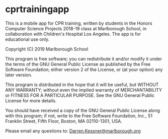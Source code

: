 # cprtrainingapp 

This is a mobile app for CPR training, written by students in the Honors
Computer Science Projects 2018-19 class at Marlborough School, in collaboration
with Children's Hospital Los Angeles.  The app is for educational use only.


Copyright (C) 2019 Marlborough School

This program is free software; you can redistribute it and/or
modify it under the terms of the GNU General Public License
as published by the Free Software Foundation; either version 2
of the License, or (at your option) any later version.

This program is distributed in the hope that it will be useful,
but WITHOUT ANY WARRANTY; without even the implied warranty of
MERCHANTABILITY or FITNESS FOR A PARTICULAR PURPOSE.  See the
GNU General Public License for more details.

You should have received a copy of the GNU General Public License
along with this program; if not, write to the Free Software
Foundation, Inc., 51 Franklin Street, Fifth Floor, Boston, MA  02110-1301, USA.

Please email any questions to:
Darren.Kessner@marlborough.org

